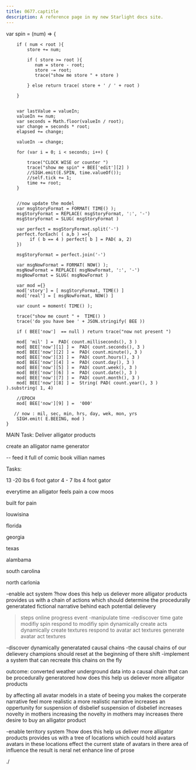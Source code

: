 ```yaml
---
title: 0677.captitle
description: A reference page in my new Starlight docs site.
---
```


 var spin = (num) => {
        
        
        if ( num < root ){
            store += num;
            
            if ( store >= root ){  
               num = store - root;
               store -= root;
               trace("show me store " + store )

            } else return trace( store + ' / ' + root )

        }


        var lastValue = valueIn;
        valueIn += num;
        var seconds = Math.floor(valueIn / root);
        var change = seconds * root;
        elapsed += change;

        valueIn -= change;

        for (var i = 0; i < seconds; i++) {
            
            trace("CLOCK WISE or counter ")
            trace("show me spin" + BEE['edit'][2] )
            //SIGH.emit(E.SPIN, time.valueOf());
            //self.tick += 1;
            time += root;
        }

        
        //now update the model         
        var msgStoryFormat = FORMAT( TIME() );
        msgStoryFormat = REPLACE( msgStoryFormat, ':', '-')
        msgStoryFormat = SLUG( msgStoryFormat )

        var perfect = msgStoryFormat.split('-')
        perfect.forEach( ( a,b ) =>{
             if ( b == 4 ) perfect[ b ] = PAD( a, 2)
        })

        msgStoryFormat = perfect.join('-')

        var msgNowFormat = FORMAT( NOW() );
        msgNowFormat = REPLACE( msgNowFormat, ':', '-')
        msgNowFormat = SLUG( msgNowFormat )

        var mod ={}
        mod['story'] = [ msgStoryFormat, TIME() ] 
        mod['real'] = [ msgNowFormat, NOW() ]
        
        var count = moment( TIME() );
        
        trace("show me count " +  TIME() )
        trace('do you have bee ' + JSON.stringify( BEE ))
        
        if ( BEE['now']  == null ) return trace("now not present ")

        mod[ 'mil' ] =  PAD( count.milliseconds(), 3 ) 
        mod[ BEE['now'][1] ] =  PAD( count.seconds(), 3 )  
        mod[ BEE['now'][2] ] =  PAD( count.minute(), 3 ) 
        mod[ BEE['now'][3] ] =  PAD( count.hours(), 3 ) 
        mod[ BEE['now'][4] ] =  PAD( count.day(), 3 )  
        mod[ BEE['now'][5] ] =  PAD( count.week(), 3 )
        mod[ BEE['now'][6] ] =  PAD( count.date(), 3 )
        mod[ BEE['now'][7] ] =  PAD( count.month(), 3 )
        mod[ BEE['now'][8] ] =  String( PAD( count.year(), 3 )  ).substring( 1, 4)
        
        //EPOCH
        mod[ BEE['now'][9] ] =  '000'

       // now : mil, sec, min, hrs, day, wek, mon, yrs
        SIGH.emit( E.BEEING, mod )
    }



MAIN Task:
Deliver alligator products 

create an alligator name generator 

-- feed it full of comic book villian names





Tasks:

13 -20 lbs 6 foot gator 
4 - 7 lbs 4 foot gator 


everytime an alligator feels pain
a cow moos 

built for pain 

louwisina 

florida

georgia 

texas

alambama

south carolina

north carlonia 



-enable act system 
?how does this help us deliever more alligator products 
provides us with a chain of actions which should determine the procedurally generatated fictional narrative behind each potential delievery
>steps
online progress event 
-manipulate time
-rediscover time gate 
modifiy spin 
respond to modifiy spin 
dynamically create acts 
dynamically create textures 
respond to avatar act textures 
generate avatar act textures 

-discover dynamically generatated causal chains 
-the causal chains of our delievery champions should reset at the beginning of there shift 
-implement a system that can recreate this chains on the fly 

outcome: converted weather underground data into a causal chain that can be procedurally generatored 
how does this help us deliever more alligator products  

by affecting all avatar models in a state of beeing you 
makes the corperate narrative feel more realistic
a more realistic narrative increases an oppertunity for suspension of disbelief 
suspension of disbelief increases novelty in mothers 
increasing the novelty in mothers may increases there desire to buy an alligator product

-enable territory system 
?how does this help us deliver more alligator products
provides us with a tree of locations which could hold avatars
avatars in these locations effect the current state of avatars in there area of influence 
the result is neral net enhance line of prose 



./

